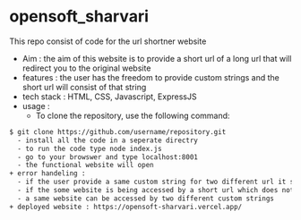 # opensoft_sharvari
This repo consist of code for the url shortner website
+ Aim :
           the aim of this website is to provide a short url of a long url that will redirect you to the original website
+ features :
           the user has the freedom to provide custom strings and the short url will consist of that string
+ tech stack :
             HTML, CSS, Javascript, ExpressJS
+ usage :
  - To clone the repository, use the following command:
```bash
$ git clone https://github.com/username/repository.git
  - install all the code in a seperate directry
  - to run the code type node index.js
  - go to your browswer and type localhost:8001
  - the functional website will open
+ error handeling :
  - if the user provide a same custom string for two different url it shows error
  - if the some website is being accessed by a short url which does not exist it shows error
  - a same website can be accessed by two different custom strings
+ deployed website : https://opensoft-sharvari.vercel.app/

